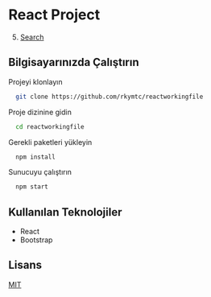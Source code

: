 # React Project

5. [Search](https://react-working-file-5.netlify.app/)


## Bilgisayarınızda Çalıştırın

Projeyi klonlayın

```bash
  git clone https://github.com/rkymtc/reactworkingfile
```

Proje dizinine gidin

```bash
  cd reactworkingfile
```

Gerekli paketleri yükleyin

```bash
  npm install
```

Sunucuyu çalıştırın

```bash
  npm start
```

  
## Kullanılan Teknolojiler

- React
- Bootstrap


 
## Lisans

[MIT](https://choosealicense.com/licenses/mit/)
